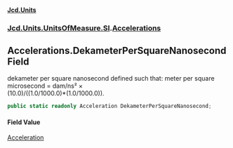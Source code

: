 #### [Jcd.Units](index.md 'index')
### [Jcd.Units.UnitsOfMeasure.SI](Jcd.Units.UnitsOfMeasure.SI.md 'Jcd.Units.UnitsOfMeasure.SI').[Accelerations](Accelerations.md 'Jcd.Units.UnitsOfMeasure.SI.Accelerations')

## Accelerations.DekameterPerSquareNanosecond Field

dekameter per square nanosecond defined such that: meter per square microsecond = dam/ns² ×  
(10.0)/((1.0/1000.0)*(1.0/1000.0)).

```csharp
public static readonly Acceleration DekameterPerSquareNanosecond;
```

#### Field Value
[Acceleration](Acceleration.md 'Jcd.Units.UnitTypes.Acceleration')